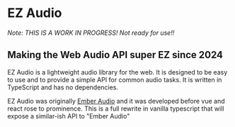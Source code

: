 # EZ Audio

_Note: THIS IS A WORK IN PROGRESS! Not ready for use!!_

## Making the Web Audio API super EZ since 2024

EZ Audio is a lightweight audio library for the web. It is designed to be easy to use and to provide a simple API for common audio tasks. It is written in TypeScript and has no dependencies.

EZ Audio was originally [Ember Audio](https://sethbrasile.github.io/ember-audio) and it was developed before vue and react rose to prominence. This is a full rewrite in vanilla typescript that will expose a similar-ish API to "Ember Audio"
